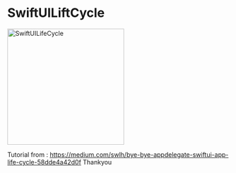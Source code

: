 # SwiftUILiftCycle

<img width="264" alt="SwiftUILifeCycle" src="https://user-images.githubusercontent.com/3993516/120966490-7e1d4e80-c790-11eb-8ed5-18090106d24b.png">


Tutorial from : https://medium.com/swlh/bye-bye-appdelegate-swiftui-app-life-cycle-58dde4a42d0f
Thankyou 
